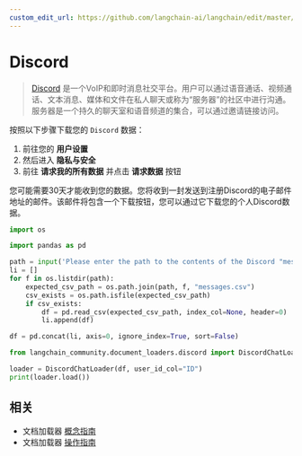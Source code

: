 ```yaml
---
custom_edit_url: https://github.com/langchain-ai/langchain/edit/master/docs/docs/integrations/document_loaders/discord.ipynb
---
```


# Discord

>[Discord](https://discord.com/) 是一个VoIP和即时消息社交平台。用户可以通过语音通话、视频通话、文本消息、媒体和文件在私人聊天或称为“服务器”的社区中进行沟通。服务器是一个持久的聊天室和语音频道的集合，可以通过邀请链接访问。

按照以下步骤下载您的 `Discord` 数据：

1. 前往您的 **用户设置**
2. 然后进入 **隐私与安全**
3. 前往 **请求我的所有数据** 并点击 **请求数据** 按钮

您可能需要30天才能收到您的数据。您将收到一封发送到注册Discord的电子邮件地址的邮件。该邮件将包含一个下载按钮，您可以通过它下载您的个人Discord数据。


```python
import os

import pandas as pd
```


```python
path = input('Please enter the path to the contents of the Discord "messages" folder: ')
li = []
for f in os.listdir(path):
    expected_csv_path = os.path.join(path, f, "messages.csv")
    csv_exists = os.path.isfile(expected_csv_path)
    if csv_exists:
        df = pd.read_csv(expected_csv_path, index_col=None, header=0)
        li.append(df)

df = pd.concat(li, axis=0, ignore_index=True, sort=False)
```


```python
from langchain_community.document_loaders.discord import DiscordChatLoader
```


```python
loader = DiscordChatLoader(df, user_id_col="ID")
print(loader.load())
```

## 相关

- 文档加载器 [概念指南](/docs/concepts/#document-loaders)
- 文档加载器 [操作指南](/docs/how_to/#document-loaders)